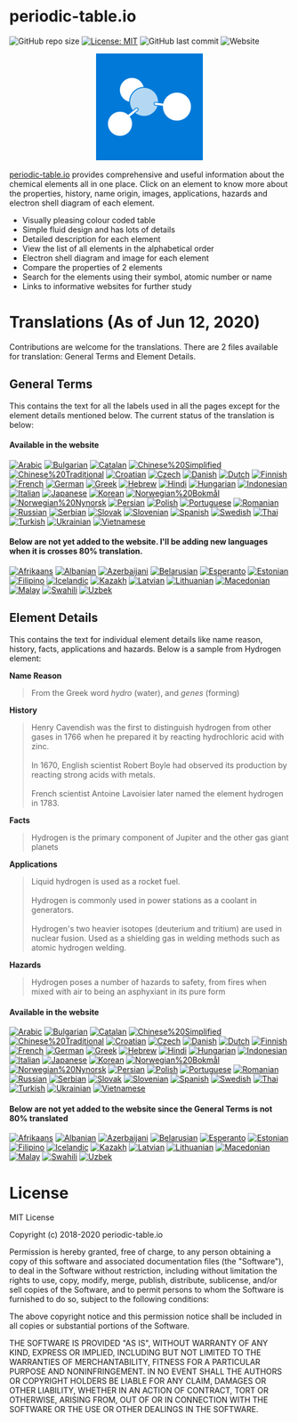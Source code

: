 # periodic-table.io

![GitHub repo size](https://img.shields.io/github/repo-size/catchspider2002/periodic-table.io)
[![License: MIT](https://img.shields.io/badge/License-MIT-blue.svg)](https://opensource.org/licenses/MIT)
![GitHub last commit](https://img.shields.io/github/last-commit/catchspider2002/periodic-table.io)
![Website](https://img.shields.io/website?up_message=online&url=https%3A%2F%2Fperiodic-table.io%2F)

<div align="center">
  <img src="android-chrome-192x192.png" alt="periodic-table.io" />
</div>

[periodic-table.io](https://periodic-table.io) provides comprehensive and useful information about the chemical elements all in one place. Click on an element to know more about the properties, history, name origin, images, applications, hazards and electron shell diagram of each element.

- Visually pleasing colour coded table
- Simple fluid design and has lots of details
- Detailed description for each element
- View the list of all elements in the alphabetical order
- Electron shell diagram and image for each element
- Compare the properties of 2 elements
- Search for the elements using their symbol, atomic number or name
- Links to informative websites for further study

# Translations (As of Jun 12, 2020)

Contributions are welcome for the translations. There are 2 files available for translation: General Terms and Element Details.

## General Terms
This contains the text for all the labels used in all the pages except for the element details mentioned below. The current status of the translation is below:

#### Available in the website

[![Arabic](https://img.shields.io/badge/Arabic-99.2%25-green)](https://windows-uwp.oneskyapp.com/collaboration)
[![Bulgarian](https://img.shields.io/badge/Bulgarian-98.9%25-green)](https://windows-uwp.oneskyapp.com/collaboration)
[![Catalan](https://img.shields.io/badge/Catalan-99.2%25-green)](https://windows-uwp.oneskyapp.com/collaboration)
[![Chinese%20Simplified](https://img.shields.io/badge/Chinese%20Simplified-100%25-brightgreen)](https://windows-uwp.oneskyapp.com/collaboration)
[![Chinese%20Traditional](https://img.shields.io/badge/Chinese%20Traditional-88.9%25-green)](https://windows-uwp.oneskyapp.com/collaboration)
[![Croatian](https://img.shields.io/badge/Croatian-100%25-brightgreen)](https://windows-uwp.oneskyapp.com/collaboration)
[![Czech](https://img.shields.io/badge/Czech-98.9%25-green)](https://windows-uwp.oneskyapp.com/collaboration)
[![Danish](https://img.shields.io/badge/Danish-86.4%25-green)](https://windows-uwp.oneskyapp.com/collaboration)
[![Dutch](https://img.shields.io/badge/Dutch-98.9%25-green)](https://windows-uwp.oneskyapp.com/collaboration)
[![Finnish](https://img.shields.io/badge/Finnish-97.8%25-green)](https://windows-uwp.oneskyapp.com/collaboration)
[![French](https://img.shields.io/badge/French-99.4%25-green)](https://windows-uwp.oneskyapp.com/collaboration)
[![German](https://img.shields.io/badge/German-99.4%25-green)](https://windows-uwp.oneskyapp.com/collaboration)
[![Greek](https://img.shields.io/badge/Greek-78.8%25-yellow)](https://windows-uwp.oneskyapp.com/collaboration)
[![Hebrew](https://img.shields.io/badge/Hebrew-94.7%25-green)](https://windows-uwp.oneskyapp.com/collaboration)
[![Hindi](https://img.shields.io/badge/Hindi-84.4%25-green)](https://windows-uwp.oneskyapp.com/collaboration)
[![Hungarian](https://img.shields.io/badge/Hungarian-99.2%25-green)](https://windows-uwp.oneskyapp.com/collaboration)
[![Indonesian](https://img.shields.io/badge/Indonesian-99.2%25-green)](https://windows-uwp.oneskyapp.com/collaboration)
[![Italian](https://img.shields.io/badge/Italian-99.4%25-green)](https://windows-uwp.oneskyapp.com/collaboration)
[![Japanese](https://img.shields.io/badge/Japanese-98.6%25-green)](https://windows-uwp.oneskyapp.com/collaboration)
[![Korean](https://img.shields.io/badge/Korean-99.4%25-green)](https://windows-uwp.oneskyapp.com/collaboration)
[![Norwegian%20Bokmål](https://img.shields.io/badge/Norwegian%20Bokmål-95.3%25-green)](https://windows-uwp.oneskyapp.com/collaboration)
[![Norwegian%20Nynorsk](https://img.shields.io/badge/Norwegian%20Nynorsk-73.5%25-yellow)](https://windows-uwp.oneskyapp.com/collaboration)
[![Persian](https://img.shields.io/badge/Persian-99.4%25-green)](https://windows-uwp.oneskyapp.com/collaboration)
[![Polish](https://img.shields.io/badge/Polish-94.2%25-green)](https://windows-uwp.oneskyapp.com/collaboration)
[![Portuguese](https://img.shields.io/badge/Portuguese-99.7%25-green)](https://windows-uwp.oneskyapp.com/collaboration)
[![Romanian](https://img.shields.io/badge/Romanian-99.2%25-green)](https://windows-uwp.oneskyapp.com/collaboration)
[![Russian](https://img.shields.io/badge/Russian-99.4%25-green)](https://windows-uwp.oneskyapp.com/collaboration)
[![Serbian](https://img.shields.io/badge/Serbian-97.5%25-green)](https://windows-uwp.oneskyapp.com/collaboration)
[![Slovak](https://img.shields.io/badge/Slovak-97.8%25-green)](https://windows-uwp.oneskyapp.com/collaboration)
[![Slovenian](https://img.shields.io/badge/Slovenian-85.2%25-green)](https://windows-uwp.oneskyapp.com/collaboration)
[![Spanish](https://img.shields.io/badge/Spanish-99.4%25-green)](https://windows-uwp.oneskyapp.com/collaboration)
[![Swedish](https://img.shields.io/badge/Swedish-87.5%25-green)](https://windows-uwp.oneskyapp.com/collaboration)
[![Thai](https://img.shields.io/badge/Thai-98.6%25-green)](https://windows-uwp.oneskyapp.com/collaboration)
[![Turkish](https://img.shields.io/badge/Turkish-98.9%25-green)](https://windows-uwp.oneskyapp.com/collaboration)
[![Ukrainian](https://img.shields.io/badge/Ukrainian-96.4%25-green)](https://windows-uwp.oneskyapp.com/collaboration)
[![Vietnamese](https://img.shields.io/badge/Vietnamese-99.4%25-green)](https://windows-uwp.oneskyapp.com/collaboration)

#### Below are not yet added to the website. I'll be adding new languages when it is crosses 80% translation.

[![Afrikaans](https://img.shields.io/badge/Afrikaans-39.6%25-red)](https://windows-uwp.oneskyapp.com/collaboration)
[![Albanian](https://img.shields.io/badge/Albanian-68.8%25-yellow)](https://windows-uwp.oneskyapp.com/collaboration)
[![Azerbaijani](https://img.shields.io/badge/Azerbaijani-58.8%25-orange)](https://windows-uwp.oneskyapp.com/collaboration)
[![Belarusian](https://img.shields.io/badge/Belarusian-70.2%25-yellow)](https://windows-uwp.oneskyapp.com/collaboration)
[![Esperanto](https://img.shields.io/badge/Esperanto-39%25-red)](https://windows-uwp.oneskyapp.com/collaboration)
[![Estonian](https://img.shields.io/badge/Estonian-63.8%25-orange)](https://windows-uwp.oneskyapp.com/collaboration)
[![Filipino](https://img.shields.io/badge/Filipino-75.5%25-yellow)](https://windows-uwp.oneskyapp.com/collaboration)
[![Icelandic](https://img.shields.io/badge/Icelandic-46.2%25-red)](https://windows-uwp.oneskyapp.com/collaboration)
[![Kazakh](https://img.shields.io/badge/Kazakh-71%25-yellow)](https://windows-uwp.oneskyapp.com/collaboration)
[![Latvian](https://img.shields.io/badge/Latvian-67.4%25-yellow)](https://windows-uwp.oneskyapp.com/collaboration)
[![Lithuanian](https://img.shields.io/badge/Lithuanian-68%25-yellow)](https://windows-uwp.oneskyapp.com/collaboration)
[![Macedonian](https://img.shields.io/badge/Macedonian-63.8%25-orange)](https://windows-uwp.oneskyapp.com/collaboration)
[![Malay](https://img.shields.io/badge/Malay-72.1%25-yellow)](https://windows-uwp.oneskyapp.com/collaboration)
[![Swahili](https://img.shields.io/badge/Swahili-37.6%25-red)](https://windows-uwp.oneskyapp.com/collaboration)
[![Uzbek](https://img.shields.io/badge/Uzbek-60.2%25-orange)](https://windows-uwp.oneskyapp.com/collaboration)

## Element Details
This contains the text for individual element details like name reason, history, facts, applications and hazards. Below is a sample from Hydrogen element:

**Name Reason**
> From the Greek word *hydro* (water), and *genes* (forming)

**History**
> Henry Cavendish was the first to distinguish hydrogen from other gases in 1766 when he prepared it by reacting hydrochloric acid with zinc.<br><br>In 1670, English scientist Robert Boyle had observed its production by reacting strong acids with metals.<br><br>French scientist Antoine Lavoisier later named the element hydrogen in 1783.

**Facts**
> Hydrogen is the primary component of Jupiter and the other gas giant planets

**Applications**
> Liquid hydrogen is used as a rocket fuel.<br><br>Hydrogen is commonly used in power stations as a coolant in generators.<br><br>Hydrogen's two heavier isotopes (deuterium and tritium) are used in nuclear fusion. Used as a shielding gas in welding methods such as atomic hydrogen welding.

**Hazards**
> Hydrogen poses a number of hazards to safety, from fires when mixed with air to being an asphyxiant in its pure form

#### Available in the website

[![Arabic](https://img.shields.io/badge/Arabic-1.7%25-red)](https://windows-uwp.oneskyapp.com/collaboration)
[![Bulgarian](https://img.shields.io/badge/Bulgarian-1.2%25-red)](https://windows-uwp.oneskyapp.com/collaboration)
[![Catalan](https://img.shields.io/badge/Catalan-0%25-red)](https://windows-uwp.oneskyapp.com/collaboration)
[![Chinese%20Simplified](https://img.shields.io/badge/Chinese%20Simplified-100%25-brightgreen)](https://windows-uwp.oneskyapp.com/collaboration)
[![Chinese%20Traditional](https://img.shields.io/badge/Chinese%20Traditional-0.7%25-red)](https://windows-uwp.oneskyapp.com/collaboration)
[![Croatian](https://img.shields.io/badge/Croatian-24.9%25-red)](https://windows-uwp.oneskyapp.com/collaboration)
[![Czech](https://img.shields.io/badge/Czech-16.6%25-red)](https://windows-uwp.oneskyapp.com/collaboration)
[![Danish](https://img.shields.io/badge/Danish-0%25-red)](https://windows-uwp.oneskyapp.com/collaboration)
[![Dutch](https://img.shields.io/badge/Dutch-0%25-red)](https://windows-uwp.oneskyapp.com/collaboration)
[![Finnish](https://img.shields.io/badge/Finnish-0%25-red)](https://windows-uwp.oneskyapp.com/collaboration)
[![French](https://img.shields.io/badge/French-100%25-brightgreen)](https://windows-uwp.oneskyapp.com/collaboration)
[![German](https://img.shields.io/badge/German-5.9%25-red)](https://windows-uwp.oneskyapp.com/collaboration)
[![Greek](https://img.shields.io/badge/Greek-0%25-red)](https://windows-uwp.oneskyapp.com/collaboration)
[![Hebrew](https://img.shields.io/badge/Hebrew-0.2%25-red)](https://windows-uwp.oneskyapp.com/collaboration)
[![Hindi](https://img.shields.io/badge/Hindi-0%25-red)](https://windows-uwp.oneskyapp.com/collaboration)
[![Hungarian](https://img.shields.io/badge/Hungarian-80.7%25-green)](https://windows-uwp.oneskyapp.com/collaboration)
[![Indonesian](https://img.shields.io/badge/Indonesian-2.4%25-red)](https://windows-uwp.oneskyapp.com/collaboration)
[![Italian](https://img.shields.io/badge/Italian-20.2%25-red)](https://windows-uwp.oneskyapp.com/collaboration)
[![Japanese](https://img.shields.io/badge/Japanese-1.7%25-red)](https://windows-uwp.oneskyapp.com/collaboration)
[![Korean](https://img.shields.io/badge/Korean-100%25-brightgreen)](https://windows-uwp.oneskyapp.com/collaboration)
[![Norwegian%20Bokmål](https://img.shields.io/badge/Norwegian%20Bokmål-0%25-red)](https://windows-uwp.oneskyapp.com/collaboration)
[![Norwegian%20Nynorsk](https://img.shields.io/badge/Norwegian%20Nynorsk-0%25-red)](https://windows-uwp.oneskyapp.com/collaboration)
[![Persian](https://img.shields.io/badge/Persian-4.9%25-red)](https://windows-uwp.oneskyapp.com/collaboration)
[![Polish](https://img.shields.io/badge/Polish-0.3%25-red)](https://windows-uwp.oneskyapp.com/collaboration)
[![Portuguese](https://img.shields.io/badge/Portuguese-13.4%25-red)](https://windows-uwp.oneskyapp.com/collaboration)
[![Romanian](https://img.shields.io/badge/Romanian-20.3%25-red)](https://windows-uwp.oneskyapp.com/collaboration)
[![Russian](https://img.shields.io/badge/Russian-18.3%25-red)](https://windows-uwp.oneskyapp.com/collaboration)
[![Serbian](https://img.shields.io/badge/Serbian-0%25-red)](https://windows-uwp.oneskyapp.com/collaboration)
[![Slovak](https://img.shields.io/badge/Slovak-0.7%25-red)](https://windows-uwp.oneskyapp.com/collaboration)
[![Slovenian](https://img.shields.io/badge/Slovenian-0%25-red)](https://windows-uwp.oneskyapp.com/collaboration)
[![Spanish](https://img.shields.io/badge/Spanish-100%25-brightgreen)](https://windows-uwp.oneskyapp.com/collaboration)
[![Swedish](https://img.shields.io/badge/Swedish-0%25-red)](https://windows-uwp.oneskyapp.com/collaboration)
[![Thai](https://img.shields.io/badge/Thai-4.9%25-red)](https://windows-uwp.oneskyapp.com/collaboration)
[![Turkish](https://img.shields.io/badge/Turkish-0.7%25-red)](https://windows-uwp.oneskyapp.com/collaboration)
[![Ukrainian](https://img.shields.io/badge/Ukrainian-0.7%25-red)](https://windows-uwp.oneskyapp.com/collaboration)
[![Vietnamese](https://img.shields.io/badge/Vietnamese-15.6%25-red)](https://windows-uwp.oneskyapp.com/collaboration)

#### Below are not yet added to the website since the General Terms is not 80% translated

[![Afrikaans](https://img.shields.io/badge/Afrikaans-0%25-red)](https://windows-uwp.oneskyapp.com/collaboration)
[![Albanian](https://img.shields.io/badge/Albanian-0%25-red)](https://windows-uwp.oneskyapp.com/collaboration)
[![Azerbaijani](https://img.shields.io/badge/Azerbaijani-0%25-red)](https://windows-uwp.oneskyapp.com/collaboration)
[![Belarusian](https://img.shields.io/badge/Belarusian-0%25-red)](https://windows-uwp.oneskyapp.com/collaboration)
[![Esperanto](https://img.shields.io/badge/Esperanto-0%25-red)](https://windows-uwp.oneskyapp.com/collaboration)
[![Estonian](https://img.shields.io/badge/Estonian-0.5%25-red)](https://windows-uwp.oneskyapp.com/collaboration)
[![Filipino](https://img.shields.io/badge/Filipino-0%25-red)](https://windows-uwp.oneskyapp.com/collaboration)
[![Icelandic](https://img.shields.io/badge/Icelandic-0%25-red)](https://windows-uwp.oneskyapp.com/collaboration)
[![Kazakh](https://img.shields.io/badge/Kazakh-0%25-red)](https://windows-uwp.oneskyapp.com/collaboration)
[![Latvian](https://img.shields.io/badge/Latvian-0%25-red)](https://windows-uwp.oneskyapp.com/collaboration)
[![Lithuanian](https://img.shields.io/badge/Lithuanian-0%25-red)](https://windows-uwp.oneskyapp.com/collaboration)
[![Macedonian](https://img.shields.io/badge/Macedonian-0%25-red)](https://windows-uwp.oneskyapp.com/collaboration)
[![Malay](https://img.shields.io/badge/Malay-1.4%25-red)](https://windows-uwp.oneskyapp.com/collaboration)
[![Swahili](https://img.shields.io/badge/Swahili-0%25-red)](https://windows-uwp.oneskyapp.com/collaboration)
[![Uzbek](https://img.shields.io/badge/Uzbek-0%25-red)](https://windows-uwp.oneskyapp.com/collaboration)

# License

MIT License

Copyright (c) 2018-2020 periodic-table.io

Permission is hereby granted, free of charge, to any person obtaining a copy of this software and associated documentation files (the "Software"), to deal in the Software without restriction, including without limitation the rights to use, copy, modify, merge, publish, distribute, sublicense, and/or sell copies of the Software, and to permit persons to whom the Software is furnished to do so, subject to the following conditions:

The above copyright notice and this permission notice shall be included in all copies or substantial portions of the Software.

THE SOFTWARE IS PROVIDED "AS IS", WITHOUT WARRANTY OF ANY KIND, EXPRESS OR IMPLIED, INCLUDING BUT NOT LIMITED TO THE WARRANTIES OF MERCHANTABILITY, FITNESS FOR A PARTICULAR PURPOSE AND NONINFRINGEMENT. IN NO EVENT SHALL THE AUTHORS OR COPYRIGHT HOLDERS BE LIABLE FOR ANY CLAIM, DAMAGES OR OTHER LIABILITY, WHETHER IN AN ACTION OF CONTRACT, TORT OR OTHERWISE, ARISING FROM, OUT OF OR IN CONNECTION WITH THE SOFTWARE OR THE USE OR OTHER DEALINGS IN THE SOFTWARE.
